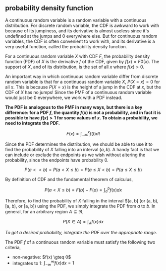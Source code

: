 ## probability density function

A continuous random variable is a random variable with a continuous distribution. For discrete random variable, 
the CDF is awkward to work with because of its jumpiness, and its derivative is almost useless since it's 
undefined at the jumps and 0 everywhere else. But for continuous random variables, the CDF is often convenient 
to work with, and its derivative is a very useful function, called the probability density function.

For a continuous random variable $X$ with CDF $F$, the probability density function (PDF) of $X$ is the derivative
$f$ of the CDF, given by $f(x) = F0(x)$. The support of $X$, and of its distribution, is the set of all $x$ where
$f(x) > 0$.

An important way in which continuous random variable differ from discrete random variable is that for a continuous 
random variable $X$, $P(X = x) = 0$ for all $x$. This is because $P(X = x)$ is the height of a jump in the CDF at $x$,
but the CDF of $X$ has no jumps! Since the PMF of a continuous random variable would just be 0 everywhere, we work 
with a PDF instead.

**The PDF is analogous to the PMF in many ways, but there is a key difference: for a PDF $f$, the quantity $f(x)$ is 
not a probability, and in fact it is possible to have $f(x) > 1$ for some values of $x$. To obtain a probability, 
we need to integrate the PDF.**

$$F(x) = {{\int}_{-\infty}^x}{f(t)dt}$$

Since the PDF determines the distribution, we should be able to use it to find the probability of $X$ falling into
an interval $(a, b)$. A handy fact is that we can include or exclude the endpoints as we wish without altering the 
probability, since the endpoints have probability 0.

$$P(a \lt \lt b) = P(a \lt X \leq b) = P(a \leq X \lt b) = P(a \leq X \leq b)$$

By definition of CDF and the fundamental theorem of calculus,

$$P(a \lt X \leq b) = F(b) - F(a) = {{\int}_{a}^b}{f(x)}dx$$

Therefore, to find the probability of $X$ falling in the interval $(a, b] (or (a, b), [a, b), or [a, b]) using the 
PDF, we simply integrate the PDF from $a$ to $b$. In general, for an arbitrary region $A \subseteq \Re$,

$$P(X \in A) = {\int}_A{f(x)}dx$$

_To get a desired probability, integrate the PDF over the appropriate range._

The PDF $f$ of a continuous random variable must satisfy the following two criteria,

- non-negative: $f(x) \gteq 0$
- integrates to 1: ${\int}_{-\infty}^{\infty}f(x)dx = 1$